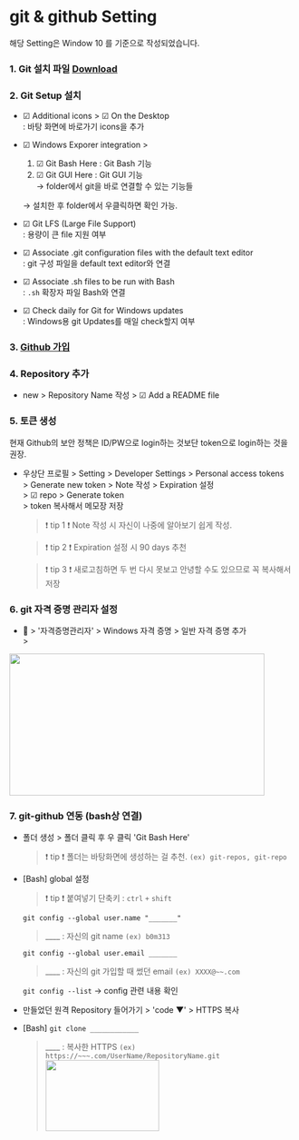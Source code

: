 # git & github Setting

해당 Setting은 Window 10 를 기준으로 작성되었습니다. 

### 1. Git 설치 파일 [Download](http://git-scm.com/download/win)

### 2. Git Setup 설치
* ☑ Additional icons  > ☑ On the Desktop <br>
: 바탕 화면에 바로가기 icons을 추가

* ☑ Windows Exporer integration > <br>
    1. ☑ Git Bash Here : Git Bash 기능 <br>
    2. ☑ Git GUI Here : Git GUI 기능 <br>
    → folder에서 git을 바로 연결할 수 있는 기능들 <br>
    
    → 설치한 후 folder에서 우클릭하면 확인 가능.

* ☑ Git LFS (Large File Support) <br>
: 용량이 큰 file 지원 여부

* ☑ Associate .git configuration files with the default text editor <br>
: git 구성 파일을 default text editor와 연결

* ☑ Associate .sh files to be run with Bash <br>
: `.sh` 확장자 파일 Bash와 연결

* ☑ Check daily for Git for Windows updates <br>
: Windows용 git Updates를 매일 check할지 여부

### 3. [Github 가입](https://github.com/)

### 4. Repository 추가
* new > Repository Name 작성 > ☑ Add a README file

### 5. 토큰 생성
현재 Github의 보안 정책은 ID/PW으로 login하는 것보단 token으로 login하는 것을 권장.
* 우상단 프로필 > Setting > Developer Settings > Personal access tokens <br> > Generate new token > Note 작성 > Expiration 설정 <br> > ☑ repo > Generate token <br> > token 복사해서 메모장 저장

    > ❗ tip 1 ❗ Note 작성 시 자신이 나중에 알아보기 쉽게 작성.
    
    > ❗ tip 2 ❗ Expiration 설정 시 90 days 추천 

    > ❗ tip 3 ❗ 새로고침하면 두 번 다시 못보고 안녕할 수도 있으므로 꼭 복사해서 저장

### 6. git 자격 증명 관리자 설정
* 🔎 > '자격증명관리자' > Windows 자격 증명 > 일반 자격 증명 추가 <br> > 
<img src="https://user-images.githubusercontent.com/76231561/150728783-01fb497b-ef89-400b-a091-9984c5907f4b.jpg" width="450" height = "250">

### 7. git-github 연동 (bash상 연결)
* 폴더 생성 > 폴더 클릭 후 우 클릭 'Git Bash Here'
    > ❗ tip ❗ 폴더는 바탕화면에 생성하는 걸 추천. `(ex) git-repos, git-repo`
* [Bash] global 설정
    > ❗ tip ❗ 붙여넣기 단축키 : `ctrl` `+` `shift` <br/>

    `git config --global user.name "_______"` <br>
    > ____ : 자신의 git name `(ex) b0m313`<br>
    
    `git config --global user.email _______` <br>
    > ____ : 자신의 git 가입할 때 썼던 email  `(ex) XXXX@~~.com`<br>

    `git config --list` → config 관련 내용 확인

* 만들었던 원격 Repository 들어가기 > 'code ▼' > HTTPS 복사

* [Bash] `git clone ____________`
    > ____ : 복사한 HTTPS `(ex) https://~~~.com/UserName/RepositoryName.git`<br>
    > <img src="https://user-images.githubusercontent.com/76231561/150732224-1dd7835f-074c-40d0-9ed2-9c29d7c1e617.jpg" width="200" height = "125">